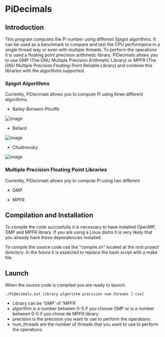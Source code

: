 # PiDecimals

## Introduction

This program computes the Pi number using different Spigot algorithms. 
It can be used as a benchmark to compare and test the CPU performance in a single thread way or even with multiple threads.
To perform the operations it is used a floating point precision arithmetic library. PiDecimals allows you to use GMP (The GNU Multiple Precision Arithmetic Library) or MPFR (The GNU Multiple Precision Floating-Point Reliable Library) and combine this libraries with the algorithms supported.

### Spigot Algorithms

Currently, PiDecimals allows you to compute Pi using three different algorithms.

* Bailey-Borwein-Plouffe

![image](https://user-images.githubusercontent.com/60443339/195336253-bf6aeeea-c255-458c-9f16-7fcc91d5b2c7.png)

* Bellard

![image](https://user-images.githubusercontent.com/60443339/195336107-7465da26-237c-4a67-8d18-00bc4136e8ca.png)

* Chudnovsky

![image](https://user-images.githubusercontent.com/60443339/195336414-27422fd3-4884-4cf4-a7b8-47bf49f5b67a.png)

### Multiple Precision Floating Point Libraries

Currently, PiDecimals allows yoy to compute Pi using two different 

* GMP 

* MPFR 

## Compilation and Installation

To compile the code succesfully it is necessary to have installed OpenMP, GMP and MPFR library. 
If you are using a Linux distro it is very likely that you already have these dependencies installed.

To compile the source code use the "compile.sh" located at the root project directory. 
In the future it is expected to replace the bash script with a make file.   

## Launch

When the source code is compiled you are ready to launch. 

```console
./PiDecimals.out library algorithm precision num_threads [-csv]
```

* Library can be 'GMP' of 'MPFR'
* algorithm is a number between 0-5 if you choose GMP or is a number between 0-5 if you chose de MPFR library
* precision is the precision you want to use to perform the operations. 
* num_threads are the number of threads that you want to use to perform the operations.

